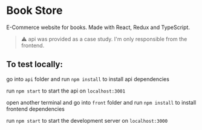 # Book Store

E-Commerce website for books. Made with React, Redux and TypeScript.

> :warning: api was provided as a case study. I'm only responsible from the frontend.

## To test locally:

go into `api` folder and run `npm install` to install api dependencies

run `npm start` to start the api on `localhost:3001`

open another terminal and go into `front` folder and run `npm install` to install frontend dependencies

run `npm start` to start the development server on `localhost:3000`
